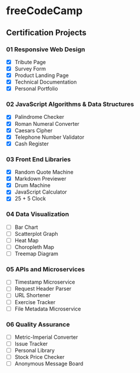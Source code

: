 # freeCodeCamp

## Certification Projects

### 01 Responsive Web Design

- [x] Tribute Page
- [x] Survey Form
- [x] Product Landing Page
- [x] Technical Documentation
- [x] Personal Portfolio

### 02 JavaScript Algorithms & Data Structures

- [x] Palindrome Checker
- [x] Roman Numeral Converter
- [x] Caesars Cipher
- [x] Telephone Number Validator
- [x] Cash Register

### 03 Front End Libraries

- [x] Random Quote Machine
- [x] Markdown Previewer
- [x] Drum Machine
- [x] JavaScript Calculator
- [x] 25 + 5 Clock

### 04 Data Visualization

- [ ] Bar Chart
- [ ] Scatterplot Graph
- [ ] Heat Map
- [ ] Choropleth Map
- [ ] Treemap Diagram

### 05 APIs and Microservices

- [ ] Timestamp Microservice
- [ ] Request Header Parser
- [ ] URL Shortener
- [ ] Exercise Tracker
- [ ] File Metadata Microservice

### 06 Quality Assurance

- [ ] Metric-Imperial Converter
- [ ] Issue Tracker
- [ ] Personal Library
- [ ] Stock Price Checker
- [ ] Anonymous Message Board
